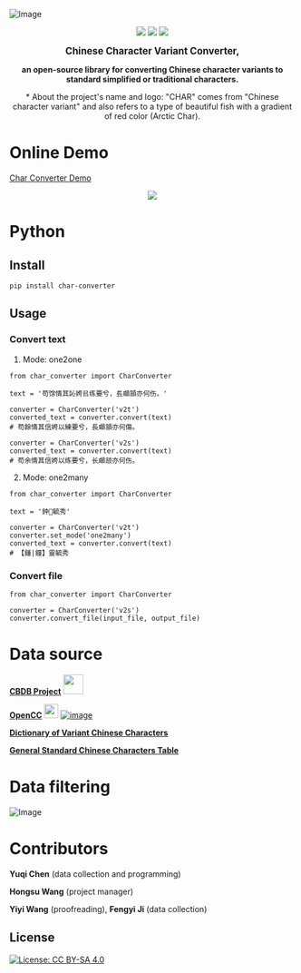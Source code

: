 ![Image](https://raw.githubusercontent.com/yukiyuqichen/CHAR/main/img/icon.png)

<p align="center">
<a href="https://pypi.org/project/char-converter">
    <img src="https://img.shields.io/pypi/v/char-converter.svg" /></a>
<a href="http://www.apache.org/licenses/">
    <img src="https://img.shields.io/badge/License-Apache--2.0-green.svg" /></a>
<a href="https://colab.research.google.com/github/yukiyuqichen/CHAR/blob/main/test/test.ipynb">
    <img src="https://colab.research.google.com/assets/colab-badge.svg" /></a>
</p>


<p align="center">
<big><strong>Chinese Character Variant Converter,</strong></big>
</p>
<p align="center">
<strong>an open-source library for converting Chinese character variants to standard simplified or traditional characters.</strong>
</p>
<p align="center">
* About the project's name and logo: "CHAR" comes from "Chinese character variant" and also refers to a type of beautiful fish with a gradient of red color (Arctic Char).
</p>

# Online Demo
[Char Converter Demo](https://yukiyuqichen.github.io/CHAR/)

<p align="center">
<img src="https://raw.githubusercontent.com/yukiyuqichen/CHAR/main/img/demo.png" />
</p>

# Python

## Install
```
pip install char-converter
```

## Usage
### Convert text
1. Mode: one2one
```
from char_converter import CharConverter

text = '苟馀情其訫姱㠯练要兮，镸顑頷亦何伤。'

converter = CharConverter('v2t')
converted_text = converter.convert(text)
# 苟餘情其信姱以練要兮，長顑頷亦何傷。

converter = CharConverter('v2s')
converted_text = converter.convert(text)
# 苟余情其信姱以练要兮，长顑颔亦何伤。
```
2. Mode: one2many
```
from char_converter import CharConverter

text = '鈡𩄇毓秀'

converter = CharConverter('v2t')
converter.set_mode('one2many')
converted_text = converter.convert(text)
# 【鍾|鐘】靈毓秀
```

### Convert file
```
from char_converter import CharConverter

converter = CharConverter('v2s')
converter.convert_file(input_file, output_file)
```

# Data source

**[CBDB Project](https://projects.iq.harvard.edu/cbdb)**
<img src="https://projects.iq.harvard.edu/sites/projects.iq.harvard.edu/files/cbdb/files/logo.png?m=1696407478" width="35">

**[OpenCC](https://github.com/BYVoid/OpenCC)**
<img src="https://c.disquscdn.com/uploads/users/3634/6167/avatar200.jpg?1660808503" width="25">
[![image](https://img.shields.io/badge/License-Apache--2.0-green.svg)](http://www.apache.org/licenses/)

**[Dictionary of Variant Chinese Characters](https://dict.variants.moe.edu.tw/variants/rbt/home.do)**

**[General Standard Chinese Characters Table](http://www.moe.gov.cn/jyb_sjzl/ziliao/A19/201306/t20130601_186002.html)**


# Data filtering
![Image](https://raw.githubusercontent.com/yukiyuqichen/CHAR/main/img/workflow.png)


# Contributors

**Yuqi Chen** (data collection and programming)

**Hongsu Wang** (project manager)

**Yiyi Wang** (proofreading), **Fengyi Ji** (data collection)

## License

[![License: CC BY-SA 4.0](https://licensebuttons.net/l/by-sa/4.0/88x31.png)](https://creativecommons.org/licenses/by-sa/4.0/)




